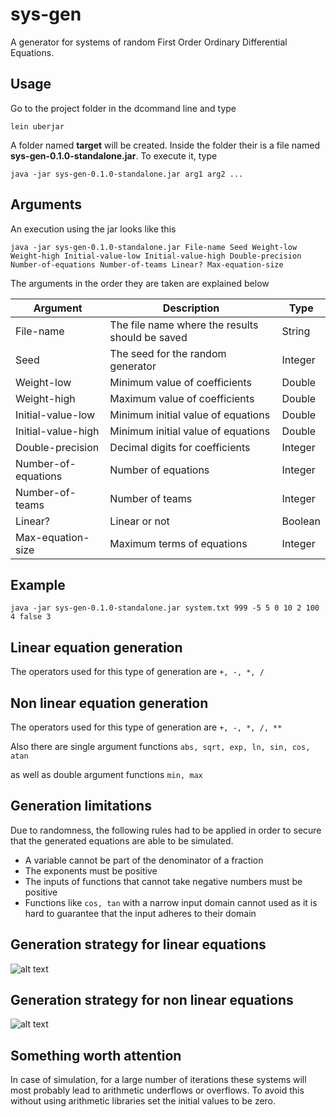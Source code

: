 # sys-gen

A generator for systems of random First Order Ordinary Differential Equations.

## Usage

Go to the project folder in the dcommand line and type 

    lein uberjar


A folder named **target** will be created. Inside the folder their is a file named **sys-gen-0.1.0-standalone.jar**. To execute it, type

    java -jar sys-gen-0.1.0-standalone.jar arg1 arg2 ...

## Arguments

An execution using the jar looks like this

    java -jar sys-gen-0.1.0-standalone.jar File-name Seed Weight-low Weight-high Initial-value-low Initial-value-high Double-precision Number-of-equations Number-of-teams Linear? Max-equation-size

The arguments in the order they are taken are explained below

**Argument** | **Description** | **Type**
--- | --- | ---
File-name | The file name where the results should be saved | String
Seed | The seed for the random generator | Integer
Weight-low | Minimum value of coefficients | Double
Weight-high | Maximum value of coefficients | Double
Initial-value-low | Minimum initial value of equations | Double
Initial-value-high | Minimum initial value of equations | Double
Double-precision | Decimal digits for coefficients | Integer
Number-of-equations | Number of equations | Integer
Number-of-teams | Number of teams | Integer
Linear? | Linear or not | Boolean
Max-equation-size | Maximum terms of equations | Integer

## Example

    java -jar sys-gen-0.1.0-standalone.jar system.txt 999 -5 5 0 10 2 100 4 false 3

## Linear equation generation

The operators used for this type of generation are ```+, -, *, /```

## Non linear equation generation 

The operators used for this type of generation are ```+, -, *, /, **```

Also there are single argument functions ```abs, sqrt, exp, ln, sin, cos, atan```

as well as double argument functions ```min, max```

## Generation limitations

Due to randomness, the following rules had to be applied in order to secure that the generated equations are able to be simulated.

* A variable cannot be part of the denominator of a fraction
* The exponents must be positive
* The inputs of functions that cannot take negative numbers must be positive
* Functions like ```cos, tan``` with a narrow input domain cannot used as it is hard to guarantee that the input adheres to their domain

## Generation strategy for linear equations

![alt text](http://gitlab.logismi.co/chripyli/paper-stuff/sys-gen-images/linear.jpg "Generation strategy for linear equations")

## Generation strategy for non linear equations

![alt text](http://gitlab.logismi.co/chripyli/paper-stuff/sys-gen-images/non_linear.jpg "Generation strategy for non linear equations")

## Something worth attention

In case of simulation, for a large number of iterations these systems will most probably lead to arithmetic underflows or overflows.
To avoid this without using arithmetic libraries set the initial values to be zero.
